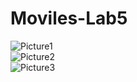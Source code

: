 # Moviles-Lab5


![Picture1](https://user-images.githubusercontent.com/77802937/185068881-3a84337b-359f-4438-ad19-42a287134fbf.png)<br />
![Picture2](https://user-images.githubusercontent.com/77802937/185068886-a61d2b65-bc80-4a91-a6fb-0dd14607f9fd.png)<br />
![Picture3](https://user-images.githubusercontent.com/77802937/185068889-a73660f1-22c5-4be7-883c-65f58ab554c1.png)
